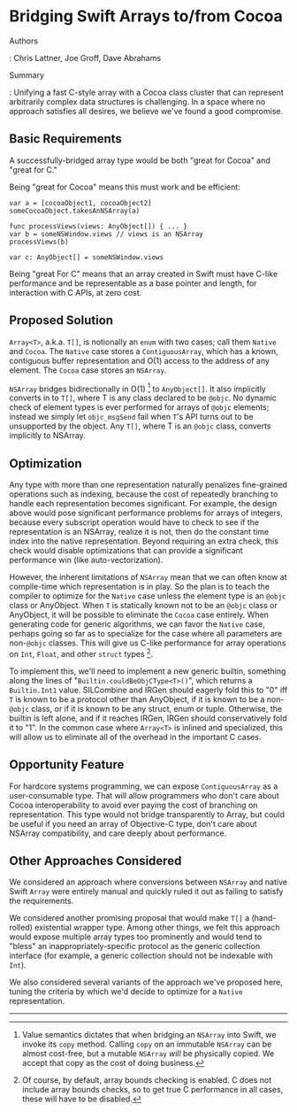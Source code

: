 Bridging Swift Arrays to/from Cocoa
===================================

Authors

:   Chris Lattner, Joe Groff, Dave Abrahams

Summary

:   Unifying a fast C-style array with a Cocoa class cluster that can
    represent arbitrarily complex data structures is challenging. In a
    space where no approach satisfies all desires, we believe we've
    found a good compromise.

Basic Requirements
------------------

A successfully-bridged array type would be both "great for Cocoa" and
"great for C."

Being "great for Cocoa" means this must work and be efficient:

    var a = [cocoaObject1, cocoaObject2]
    someCocoaObject.takesAnNSArray(a)

    func processViews(views: AnyObject[]) { ... }
    var b = someNSWindow.views // views is an NSArray
    processViews(b)

    var c: AnyObject[] = someNSWindow.views

Being "great For C" means that an array created in Swift must have
C-like performance and be representable as a base pointer and length,
for interaction with C APIs, at zero cost.

Proposed Solution
-----------------

`Array<T>`, a.k.a. `T[]`, is notionally an `enum` with two cases; call
them `Native` and `Cocoa`. The `Native` case stores a `ContiguousArray`,
which has a known, contiguous buffer representation and O(1) access to
the address of any element. The `Cocoa` case stores an `NSArray`.

`NSArray` bridges bidirectionally in O(1) [^1] to `AnyObject[]`. It also
implicitly converts in to `T[]`, where T is any class declared to be
`@objc`. No dynamic check of element types is ever performed for arrays
of `@objc` elements; instead we simply let `objc_msgSend` fail when
`T`'s API turns out to be unsupported by the object. Any `T[]`, where T
is an `@objc` class, converts implicitly to NSArray.

Optimization
------------

Any type with more than one representation naturally penalizes
fine-grained operations such as indexing, because the cost of repeatedly
branching to handle each representation becomes significant. For
example, the design above would pose significant performance problems
for arrays of integers, because every subscript operation would have to
check to see if the representation is an NSArray, realize it is not,
then do the constant time index into the native representation. Beyond
requiring an extra check, this check would disable optimizations that
can provide a significant performance win (like auto-vectorization).

However, the inherent limitations of `NSArray` mean that we can often
know at compile-time which representation is in play. So the plan is to
teach the compiler to optimize for the `Native` case unless the element
type is an `@objc` class or AnyObject. When `T` is statically known not
to be an `@objc` class or AnyObject, it will be possible to eliminate
the `Cocoa` case entirely. When generating code for generic algorithms,
we can favor the `Native` case, perhaps going so far as to specialize
for the case where all parameters are non-`@objc` classes. This will
give us C-like performance for array operations on `Int`, `Float`, and
other `struct` types [^2].

To implement this, we'll need to implement a new generic builtin,
something along the lines of "`Builtin.couldBeObjCType<T>()`", which
returns a `Builtin.Int1` value. SILCombine and IRGen should eagerly fold
this to "0" iff `T` is known to be a protocol other than AnyObject, if
it is known to be a non-`@objc` class, or if it is known to be any
struct, enum or tuple. Otherwise, the builtin is left alone, and if it
reaches IRGen, IRGen should conservatively fold it to "1". In the common
case where `Array<T>` is inlined and specialized, this will allow us to
eliminate all of the overhead in the important C cases.

Opportunity Feature
-------------------

For hardcore systems programming, we can expose `ContiguousArray` as a
user-consumable type. That will allow programmers who don't care about
Cocoa interoperability to avoid ever paying the cost of branching on
representation. This type would not bridge transparently to Array, but
could be useful if you need an array of Objective-C type, don't care
about NSArray compatibility, and care deeply about performance.

Other Approaches Considered
---------------------------

We considered an approach where conversions between `NSArray` and native
Swift `Array` were entirely manual and quickly ruled it out as failing
to satisfy the requirements.

We considered another promising proposal that would make `T[]` a
(hand-rolled) existential wrapper type. Among other things, we felt this
approach would expose multiple array types too prominently and would
tend to "bless" an inappropriately-specific protocol as the generic
collection interface (for example, a generic collection should not be
indexable with `Int`).

We also considered several variants of the approach we've proposed here,
tuning the criteria by which we'd decide to optimize for a `Native`
representation.

------------------------------------------------------------------------

[^1]: Value semantics dictates that when bridging an `NSArray` into
    Swift, we invoke its `copy` method. Calling `copy` on an immutable
    `NSArray` can be almost cost-free, but a mutable `NSArray` *will* be
    physically copied. We accept that copy as the cost of doing
    business.

[^2]: Of course, by default, array bounds checking is enabled. C does
    not include array bounds checks, so to get true C performance in all
    cases, these will have to be disabled.
